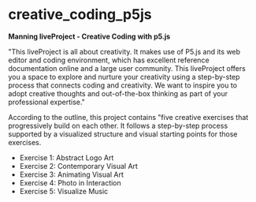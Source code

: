 # creative_coding_p5js
**Manning liveProject - Creative Coding with p5.js**

"This liveProject is all about creativity. It makes use of P5.js and its web editor and coding environment, which has excellent reference documentation online and a large user community. This liveProject offers you a space to explore and nurture your creativity using a step-by-step process that connects coding and creativity. We want to inspire you to adopt creative thoughts and out-of-the-box thinking as part of your professional expertise."

According to the outline, this project contains "five creative exercises that progressively build on each other. It follows a step-by-step process supported by a visualized structure and visual starting points for those exercises.

<ul>
  <li>Exercise 1: Abstract Logo Art</li>
  <li>Exercise 2: Contemporary Visual Art</li>
  <li>Exercise 3: Animating Visual Art</li>
  <li>Exercise 4: Photo in Interaction</li>
  <li>Exercise 5: Visualize Music</li>
</ul>
